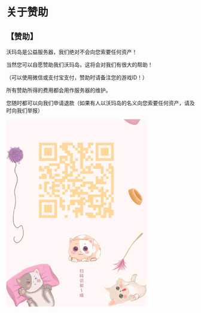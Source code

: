 # 关于赞助

## 【赞助】

沃玛岛是公益服务器，我们绝对不会向您索要任何资产！

当然您可以自愿赞助我们沃玛岛，这将会对我们有很大的帮助！

（可以使用微信或支付宝支付，赞助时请备注您的游戏ID！）

所有赞助所得的费用都会用作服务器的维护。

您随时都可以向我们申请退款（如果有人以沃玛岛的名义向您索要任何资产，请及时向我们举报）

![](../assets/null-1cdc53073e0047ee.jpg)
